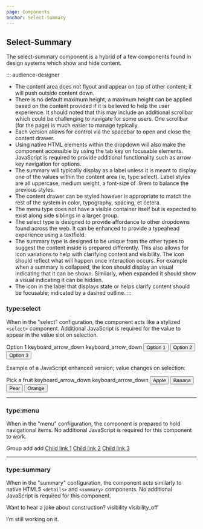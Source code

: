 ```yaml
---
page: Components
anchor: Select-Summary
---
```


## Select-Summary
The select-summary component is a hybrid of a few components found in design systems which show and hide content.

::: audience-designer
- The content area does not flyout and appear on top of other content; it will push outside content down.
- There is no default maximum height, a maximum height can be applied based on the content provided if it is believed to help the user experience. It should noted that this may include an additional scrollbar which could be challenging to navigate for some users. One scrollbar (for the page) is much easier to manage typically.
- Each version allows for control via the spacebar to open and close the content drawer.
- Using native HTML elements within the dropdown will also make the component accessible by using the tab key on focusable elements. JavaScript is required to provide additional functionality such as arrow key navigation for options.
- The summary will typically display as a label unless it is meant to display one of the values within the content area (ie, type:select). Label styles are all uppercase, medium weight, a font-size of .9rem to balance the previous styles.
- The content drawer can be styled however is appropriate to match the rest of the system in color, typography, spacing, et cetera.
- The menu type does not have a visible container itself but is expected to exist along side siblings in a larger group.
- The select type is designed to provide affordance to other dropdowns found across the web. It can be enhanced to provide a typeahead experience using a textfield.
- The summary type is designed to be unique from the other types to suggest the content inside is prepared differently. This also allows for icon variations to help with clarifying content and visibility. The icon should reflect what will happen once interaction occurs. For example when a summary is collapsed, the icon should display an visual indicating that it can be shown. Similarly, when expanded it should show a visual indicating it can be hidden.
- The icon in the label that displays state or helps clarify content should be focusable; indicated by a dashed outline.
:::

### type:select
When in the "select" configuration, the component acts like a stylized `<select>` component. Additional JavaScript is required for the value to appear in the value slot on selection. 

<blu-selectsummary selfdocument type="select">
  <span slot="value">Option 1</span>
  <svg-icon value="caret-down" slot="indicator-open" class="selectSummary--indicatorOpen">keyboard_arrow_down</svg-icon>
  <svg-icon value="caret-down" slot="indicator-close" class="selectSummary--indicatorClose">keyboard_arrow_down</svg-icon>
  <button class="selectSummary--option" value="1" aria-role="option">Option 1</button>
  <button class="selectSummary--option" value="2" aria-role="option">Option 2</button>
  <button class="selectSummary--option" value="3" aria-role="option">Option 3</button>
</blu-selectsummary>

Example of a JavaScript enhanced version; value changes on selection:

<js-selectsummary type="select">
  <span slot="value">Pick a fruit</span>
  <svg-icon value="caret-down" slot="indicator-open" class="selectSummary--indicatorOpen">keyboard_arrow_down</svg-icon>
  <svg-icon value="caret-down" slot="indicator-close" class="selectSummary--indicatorClose">keyboard_arrow_down</svg-icon>
  <button class="selectSummary--option" value="apple">Apple</button>
  <button class="selectSummary--option" value="banana">Banana</button>
  <button class="selectSummary--option" value="pear">Pear</button>
  <button class="selectSummary--option" value="orange">Orange</button>
</js-selectsummary>

---

### type:menu
When in the "menu" configuration, the component is prepared to hold navigational items. No additional JavaScript is required for this component to work.

<blu-selectsummary selfdocument type="menu">
  <span slot="value">Group</span>
  <svg-icon value="plus" slot="indicator-open" class="selectSummary--indicatorOpen">add</svg-icon>
  <svg-icon value="plus" slot="indicator-close" class="selectSummary--indicatorClose">add</svg-icon>
  <a class="selectSummary--option" href="javascript:void(0);">Child link 1</a>
  <a class="selectSummary--option" href="javascript:void(0);">Child link 2</a>
  <a class="selectSummary--option" href="javascript:void(0);">Child link 3</a>
</blu-selectsummary>

---

### type:summary
When in the "summary" configuration, the component acts similarly to native HTML5 `<details>` and `<summary>` components. No additional JavaScript is required for this component.

<blu-selectsummary selfdocument type="summary">
  <span slot="value">Want to hear a joke about construction?</span>
  <svg-icon value="eye-open" slot="indicator-open" class="selectSummary--indicatorOpen">visibility</svg-icon>
  <svg-icon value="eye-close" slot="indicator-close" class="selectSummary--indicatorClose">visibility_off</svg-icon>
  <p>I’m still working on it.</p>
</blu-selectsummary>


